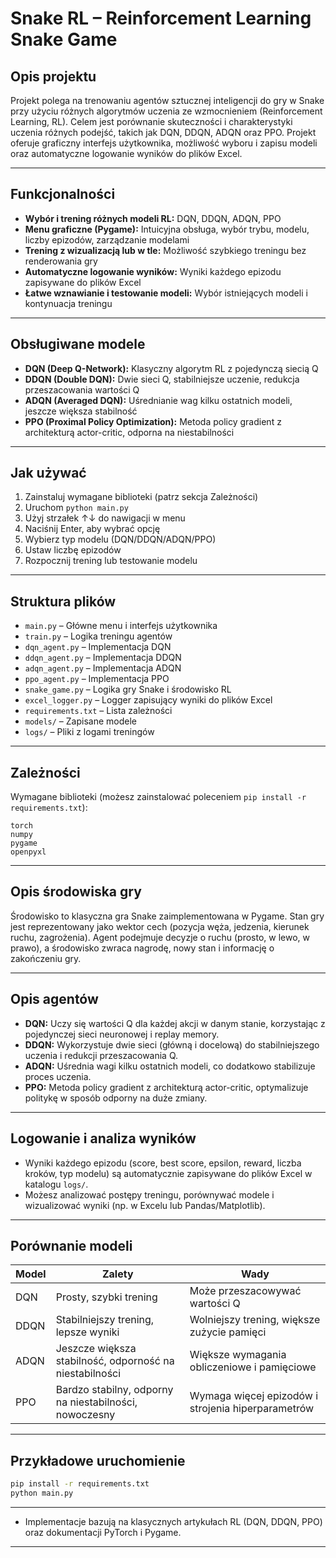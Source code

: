 # Snake RL – Reinforcement Learning Snake Game

## Opis projektu

Projekt polega na trenowaniu agentów sztucznej inteligencji do gry w Snake przy użyciu różnych algorytmów uczenia ze wzmocnieniem (Reinforcement Learning, RL). Celem jest porównanie skuteczności i charakterystyki uczenia różnych podejść, takich jak DQN, DDQN, ADQN oraz PPO. Projekt oferuje graficzny interfejs użytkownika, możliwość wyboru i zapisu modeli oraz automatyczne logowanie wyników do plików Excel.

---

## Funkcjonalności

- **Wybór i trening różnych modeli RL:** DQN, DDQN, ADQN, PPO
- **Menu graficzne (Pygame):** Intuicyjna obsługa, wybór trybu, modelu, liczby epizodów, zarządzanie modelami
- **Trening z wizualizacją lub w tle:** Możliwość szybkiego treningu bez renderowania gry
- **Automatyczne logowanie wyników:** Wyniki każdego epizodu zapisywane do plików Excel
- **Łatwe wznawianie i testowanie modeli:** Wybór istniejących modeli i kontynuacja treningu

---

## Obsługiwane modele

- **DQN (Deep Q-Network):** Klasyczny algorytm RL z pojedynczą siecią Q
- **DDQN (Double DQN):** Dwie sieci Q, stabilniejsze uczenie, redukcja przeszacowania wartości Q
- **ADQN (Averaged DQN):** Uśrednianie wag kilku ostatnich modeli, jeszcze większa stabilność
- **PPO (Proximal Policy Optimization):** Metoda policy gradient z architekturą actor-critic, odporna na niestabilności

---

## Jak używać

1. Zainstaluj wymagane biblioteki (patrz sekcja Zależności)
2. Uruchom `python main.py`
3. Użyj strzałek ↑↓ do nawigacji w menu
4. Naciśnij Enter, aby wybrać opcję
5. Wybierz typ modelu (DQN/DDQN/ADQN/PPO)
6. Ustaw liczbę epizodów
7. Rozpocznij trening lub testowanie modelu

---

## Struktura plików

- `main.py` – Główne menu i interfejs użytkownika
- `train.py` – Logika treningu agentów
- `dqn_agent.py` – Implementacja DQN
- `ddqn_agent.py` – Implementacja DDQN
- `adqn_agent.py` – Implementacja ADQN
- `ppo_agent.py` – Implementacja PPO
- `snake_game.py` – Logika gry Snake i środowisko RL
- `excel_logger.py` – Logger zapisujący wyniki do plików Excel
- `requirements.txt` – Lista zależności
- `models/` – Zapisane modele
- `logs/` – Pliki z logami treningów

---

## Zależności

Wymagane biblioteki (możesz zainstalować poleceniem `pip install -r requirements.txt`):

```
torch
numpy
pygame
openpyxl
```

---

## Opis środowiska gry

Środowisko to klasyczna gra Snake zaimplementowana w Pygame. Stan gry jest reprezentowany jako wektor cech (pozycja węża, jedzenia, kierunek ruchu, zagrożenia). Agent podejmuje decyzje o ruchu (prosto, w lewo, w prawo), a środowisko zwraca nagrodę, nowy stan i informację o zakończeniu gry.

---

## Opis agentów

- **DQN:** Uczy się wartości Q dla każdej akcji w danym stanie, korzystając z pojedynczej sieci neuronowej i replay memory.
- **DDQN:** Wykorzystuje dwie sieci (główną i docelową) do stabilniejszego uczenia i redukcji przeszacowania Q.
- **ADQN:** Uśrednia wagi kilku ostatnich modeli, co dodatkowo stabilizuje proces uczenia.
- **PPO:** Metoda policy gradient z architekturą actor-critic, optymalizuje politykę w sposób odporny na duże zmiany.

---

## Logowanie i analiza wyników

- Wyniki każdego epizodu (score, best score, epsilon, reward, liczba kroków, typ modelu) są automatycznie zapisywane do plików Excel w katalogu `logs/`.
- Możesz analizować postępy treningu, porównywać modele i wizualizować wyniki (np. w Excelu lub Pandas/Matplotlib).

---

## Porównanie modeli

| Model | Zalety | Wady |
|-------|--------|------|
| DQN   | Prosty, szybki trening | Może przeszacowywać wartości Q |
| DDQN  | Stabilniejszy trening, lepsze wyniki | Wolniejszy trening, większe zużycie pamięci |
| ADQN  | Jeszcze większa stabilność, odporność na niestabilności | Większe wymagania obliczeniowe i pamięciowe |
| PPO   | Bardzo stabilny, odporny na niestabilności, nowoczesny | Wymaga więcej epizodów i strojenia hiperparametrów |

---

## Przykładowe uruchomienie

```bash
pip install -r requirements.txt
python main.py
```

---

- Implementacje bazują na klasycznych artykułach RL (DQN, DDQN, PPO) oraz dokumentacji PyTorch i Pygame.

---

